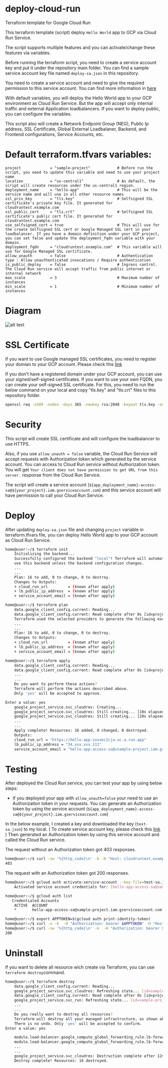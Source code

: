 # deploy-cloud-run

Terraform template for Google Cloud Run

This terraform template (script) deploy `Hello World` app to GCP via Cloud Run Service.

The script supports multiple features and you can activate/change these features via variables.

Before running the terraform script, you need to create a service account key and put it under the repository main folder.  You can find a sample service account key file named `deploy-sa.json` in this repository.

You need to create a service account and need to give the required permission to this service account. You can find more information in [here](https://cloud.google.com/iam/docs/keys-create-delete)

With default variables, you will deploy the Hello World app to your GCP environment as Cloud Run Service. But the app will accept only internal traffic and external Application loadbalancers. If you want to deploy public, you can configure the variables.

This script also will create a Network Endpoint Group (NEG), Public Ip address, SSL Certificate, Global External Loadbalaner, Backend, and Frontend configurations, Service Accounts, etc.


# Default terraform.tfvars variables:
```hcl
project             = "sample-project"            # Before run the script, you need to update this variable and need to use your project name
location            = "us-central1"               # As default, the script will create resources under the us-central1 region. 
deployment_name     = "hello-app"                 # This will be the service name and will use in all other resource names
ssl_priv_key        = "tls.key"                   # Selfsigned SSL certificate's private key file. It generated for cloudruntest.example.com 
ssl_public_cert     = "tls.crt"                   # Selfsigned SSL certificate's public cert file. It generated for cloudruntest.example.com 
use_selfsigned_cert = true                        # This will use for the create Selfsigned SSL cert or Google Managed SSL cert in your loadbalancer. If you have a domain definition under your GCP project, you can set false and update the deployment_fqdn variable with your domain.
deployment_fqdn     = "cloudruntest.example.com"  # This variable will use for Google Managed SSL certificate.
allow_unauth        = false                       # Authentication type : Allow unauthenticated invocations / Require authentication
is_public_deploy    = false                       # Ingress control. The Cloud Run service will accept traffic from public internet or internal network 
max_scale           = 3                           # Maximum number of instances
min_scale           = 1                           # Minimum number of instances

```

# Diagram
![alt text](https://github.com/carthorian/deploy-cloud-run/blob/main/diagram.jpg?raw=true)

# SSL Certificate
If you want to use Google managed SSL certificates, you need to register your domian to your GCP account. Please check this [link](https://cloud.google.com/domains/docs/register-domain)

If you don't have a registered domain under your GCP account, you can use your signed/self-signed certificates. If you want to use your own FQDN, you can create your self-signed SSL certificate. For this, you need to run the below command on your local and copy "tls.key" and "tls.crt" files to this repository folder. 

```bash
openssl req -x509 -nodes -days 365 -newkey rsa:2048 -keyout tls.key -out tls.crt -subj "/C=UK/CN=your_app_name.your_domain.com"
```

# Security
This script will create SSL certificate and will configure the loadbalancer to use HTTPS.

Also, if you use `allow_unauth = false` variable, the Cloud Run Service will accept requests with Authorization token which generated by the service account. You can access to Cloud Run service without Authorization token. You will get `Your client does not have permission to get URL from this server.` response from the Cloud Run Service.

The script will create a service account (`${app_deployment_name}-access-sa@${your_project}.iam.gserviceaccount.com`) and this service account will have permission to call your Cloud Run Service.

# Deploy
After updating `deploy-sa.json` file and changing `project` variable in terraform.tfvars file, you can deploy Hello World app to your GCP account as Cloud Run Service. 

```bash
home@user:~/$ terraform init
    Initializing the backend...
    Successfully configured the backend "local"! Terraform will automatically
    use this backend unless the backend configuration changes.
    ...
    ...
    Plan: 16 to add, 0 to change, 0 to destroy.
    Changes to Outputs:
    + cloud_run_url         = (known after apply)
    + lb_public_ip_address  = (known after apply)
    + service_account_email = (known after apply)

```

```bash
home@user:~/$ terraform plan
    data.google_client_config.current: Reading...
    data.google_client_config.current: Read complete after 0s [id=projects/"sample-project"/regions/<null>/zones/<null>]
    Terraform used the selected providers to generate the following execution plan. Resource actions are indicated with the
    ...
    ...
    Plan: 16 to add, 0 to change, 0 to destroy.
    Changes to Outputs:
    + cloud_run_url         = (known after apply)
    + lb_public_ip_address  = (known after apply)
    + service_account_email = (known after apply)

```

```bash
home@user:~/$ terraform apply
    data.google_client_config.current: Reading...
    data.google_client_config.current: Read complete after 0s [id=projects/"sample-project"/regions/<null>/zones/<null>]
    ...
    ...
    Do you want to perform these actions?
    Terraform will perform the actions described above.
    Only 'yes' will be accepted to approve.

Enter a value: yes
    google_project_service.svc_cloudres: Creating...
    google_project_service.svc_cloudres: Still creating... [10s elapsed]
    google_project_service.svc_cloudres: Still creating... [20s elapsed]
    ...
    ...
    Apply complete! Resources: 16 added, 0 changed, 0 destroyed.
    Outputs:
    cloud_run_url = "https://hello-app-xxxxec2cja-uc.a.run.app"
    lb_public_ip_address = "34.xxx.xxx.111"
    service_account_email = "hello-app-access-sa@vsample-project.iam.gserviceaccount.com"

```

# Testing
After deployed the Cloud Run service, you can test your app by using below steps:

- If you deployed your app with `allow_unauth=false` your need to use an Authorization token in your requests. You can generate an Authorization token by using the service account (`${app_deployment_name}-access-sa@${your_project}.iam.gserviceaccount.com`) 

In the below example, I created a key and downloaded the key (`test-sa.json`) to my local. ( To create service account key, please check this [link](https://cloud.google.com/iam/docs/keys-create-delete#iam-service-account-keys-create-console) )  Then generated an Authorization token by using this service account and called the Cloud Run service. 


The request without an Authorization token got 403 responses.

```bash
home@user:~/$ curl -sw '%{http_code}\n' -k -H "Host: cloudruntest.example.com" https://34.xxx.xxx.111 -o /dev/null
403

```


The request with an Authorization token got 200 responses.

```bash
home@user:~/$ gcloud auth activate-service-account --key-file=test-sa.json
    Activated service account credentials for: [hello-app-access-sa@sample-project.iam.gserviceaccount.com]

home@user:~/$ gcloud auth list
   Credentialed Accounts
    ACTIVE  ACCOUNT
    *       hello-app-access-sa@sample-project.iam.gserviceaccount.com

home@user:~/$ export APPTOKEN=$(gcloud auth print-identity-token)
home@user:~/$ curl -v -k  -H "Authorization: bearer $APPTOKEN" -H "Host: cloudruntest.example.com" https://34.xxx.xxx.111
home@user:~/$ curl -sw '%{http_code}\n' -k  -H "Authorization: bearer $APPTOKEN" -H "Host: cloudruntest.example.com" https://34.xxx.xxx.111 -o /dev/null
200

```

# Uninstall
If you want to delete all resource wich create via Terraform, you can use `terraform destroy`command.

```bash
home@user:~/$ terraform destroy
    data.google_client_config.current: Reading...
    google_project_service.svc_cloudres: Refreshing state... [id=sample-project/cloudresourcemanager.googleapis.com]
    data.google_client_config.current: Read complete after 0s [id=projects/"sample-project"/regions/<null>/zones/<null>]
    google_project_service.svc_run: Refreshing state... [id=sample-project/run.googleapis.com]
    ...
    ...
    Do you really want to destroy all resources?
    Terraform will destroy all your managed infrastructure, as shown above.
    There is no undo. Only 'yes' will be accepted to confirm.
Enter a value: yes

    module.load-balancer.google_compute_global_forwarding_rule.lb-forwarding-rule: Destroying... [id=projects/sample-project/global/forwardingRules/hello-app-lb-forwarding-rule]
    module.load-balancer.google_compute_global_forwarding_rule.lb-forwarding-rule: Still destroying... [id=projects/sample-project/global/forwardingRules/hello-app-lb-forwarding-rule, 10s elapsed]
    ...
    ...
    google_project_service.svc_cloudres: Destruction complete after 12s
    Destroy complete! Resources: 16 destroyed.

```

